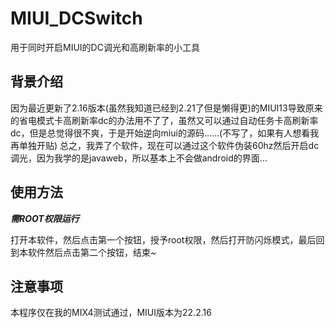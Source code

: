 # MIUI_DCSwitch
用于同时开启MIUI的DC调光和高刷新率的小工具

## 背景介绍
因为最近更新了2.16版本(虽然我知道已经到2.21了但是懒得更)的MIUI13导致原来的省电模式卡高刷新率dc的办法用不了了，虽然又可以通过自动任务卡高刷新率dc，但是总觉得很不爽，于是开始逆向miui的源码……(不写了，如果有人想看我再单独开贴)
总之，我弄了个软件，现在可以通过这个软件伪装60hz然后开启dc调光，因为我学的是javaweb，所以基本上不会做android的界面...

## 使用方法

***********需ROOT权限运行***********

打开本软件，然后点击第一个按钮，授予root权限，然后打开防闪烁模式，最后回到本软件然后点击第二个按钮，结束~

## 注意事项
本程序仅在我的MIX4测试通过，MIUI版本为22.2.16
